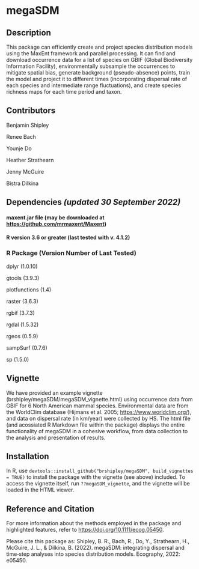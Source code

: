 
<!-- README.md is generated from README.Rmd. Please edit that file -->

# megaSDM

<!-- badges: start -->
<!-- badges: end -->

## Description

This package can efficiently create and project species distribution
models using the MaxEnt framework and parallel processing. It can find
and download occurrence data for a list of species on GBIF (Global
Biodiversity Information Facility), environmentally subsample the
occurrences to mitigate spatial bias, generate background
(pseudo-absence) points, train the model and project it to different
times (incorporating dispersal rate of each species and intermediate
range fluctuations), and create species richness maps for each time
period and taxon.

## Contributors

Benjamin Shipley

Renee Bach

Younje Do

Heather Strathearn

Jenny McGuire

Bistra Dilkina

## Dependencies *(updated 30 September 2022)*

#### maxent.jar file (may be downloaded at <https://github.com/mrmaxent/Maxent>)

#### R version 3.6 or greater (last tested with v. 4.1.2)

### R Package (Version Number of Last Tested)

dplyr (1.0.10)

gtools (3.9.3)

plotfunctions (1.4)

raster (3.6.3)

rgbif (3.7.3)

rgdal (1.5.32)

rgeos (0.5.9)

sampSurf (0.7.6)

sp (1.5.0)

## Vignette

We have provided an example vignette
(brshipley/megaSDM/megaSDM_vignette.html) using occurrence data from
GBIF for 6 North American mammal species. Environmental data are from
the WorldClim database (Hijmans et al. 2005;
<https://www.worldclim.org/>), and data on dispersal rate (in km/year)
were collected by HS. The html file (and acossiated R Markdown file
within the package) displays the entire functionality of megaSDM in a
cohesive workflow, from data collection to the analysis and presentation
of results.

## Installation

In R, use
`devtools::install_github("brshipley/megaSDM", build_vignettes = TRUE)`
to install the package with the vignette (see above) included. To access
the vignette itself, run `??megaSDM_vignette`, and the vignette will be
loaded in the HTML viewer.

## Reference and Citation

For more information about the methods employed in the package and
highlighted features, refer to <https://doi.org/10.1111/ecog.05450>.

Please cite this package as: Shipley, B. R., Bach, R., Do, Y.,
Strathearn, H., McGuire, J. L., & Dilkina, B. (2022). megaSDM:
integrating dispersal and time‐step analyses into species distribution
models. Ecography, 2022: e05450.
